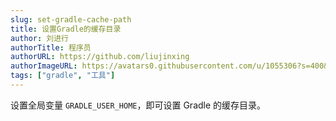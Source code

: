 ```yaml
---
slug: set-gradle-cache-path
title: 设置Gradle的缓存目录
author: 刘进行
authorTitle: 程序员
authorURL: https://github.com/liujinxing
authorImageURL: https://avatars0.githubusercontent.com/u/1055306?s=400&u=3b86b7fb114b05a0b12a8a8092f5f6c69972ae23&v=4
tags: ["gradle", "工具"]
---
```


设置全局变量 `GRADLE_USER_HOME`，即可设置 Gradle 的缓存目录。

